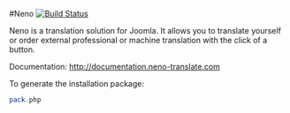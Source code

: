 #Neno [![Build Status](https://travis-ci.org/Jensen-Technologies/neno.svg?branch=master)](https://travis-ci.org/Jensen-Technologies/neno)

Neno is a translation solution for Joomla. It allows you to translate yourself or order external professional or machine translation with the click of a button.

Documentation: http://documentation.neno-translate.com

To generate the installation package:

```php
pack.php
```
